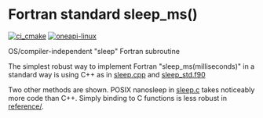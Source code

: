 # Fortran standard sleep_ms()

[![ci_cmake](https://github.com/scivision/fortran-sleep/actions/workflows/ci_cmake.yml/badge.svg)](https://github.com/scivision/fortran-sleep/actions/workflows/ci_cmake.yml)
[![oneapi-linux](https://github.com/scivision/fortran-sleep/actions/workflows/oneapi-linux.yml/badge.svg)](https://github.com/scivision/fortran-sleep/actions/workflows/oneapi-linux.yml)

OS/compiler-independent "sleep" Fortran subroutine

The simplest robust way to implement Fortran "sleep_ms(milliseconds)" in a standard way is using C++ as in
[sleep.cpp](./src/sleep.cpp)
and
[sleep_std.f90](./src/sleep_std.f90)

Two other methods are shown.
POSIX nanosleep in [sleep.c](./src/sleep.c) takes noticeably more code than C++.
Simply binding to C functions is less robust in [reference/](./reference/).
